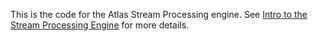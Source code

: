 This is the code for the Atlas Stream Processing engine. See [Intro to the Stream Processing Engine](https://docs.google.com/document/d/1HqpIU-y0E5Gal5iY4YjLT6CdHQdPzSzv2I5__otZZgY/edit?tab=t.0#heading=h.xvls3h4os2bq) for more details.
